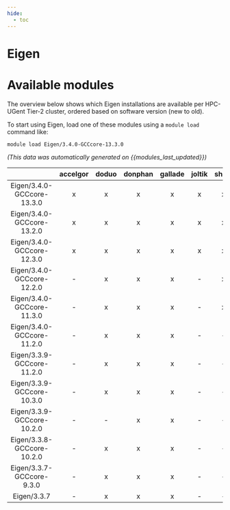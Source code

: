 ```yaml
---
hide:
  - toc
---
```


Eigen
=====

# Available modules


The overview below shows which Eigen installations are available per HPC-UGent Tier-2 cluster, ordered based on software version (new to old).

To start using Eigen, load one of these modules using a `module load` command like:

```shell
module load Eigen/3.4.0-GCCcore-13.3.0
```

*(This data was automatically generated on {{modules_last_updated}})*  

| |accelgor|doduo|donphan|gallade|joltik|shinx|skitty|
| :---: | :---: | :---: | :---: | :---: | :---: | :---: | :---: |
|Eigen/3.4.0-GCCcore-13.3.0|x|x|x|x|x|x|x|
|Eigen/3.4.0-GCCcore-13.2.0|x|x|x|x|x|x|x|
|Eigen/3.4.0-GCCcore-12.3.0|x|x|x|x|x|x|x|
|Eigen/3.4.0-GCCcore-12.2.0|-|x|x|x|-|x|-|
|Eigen/3.4.0-GCCcore-11.3.0|-|x|x|x|-|x|-|
|Eigen/3.4.0-GCCcore-11.2.0|-|x|x|x|-|-|-|
|Eigen/3.3.9-GCCcore-11.2.0|-|x|x|x|-|-|-|
|Eigen/3.3.9-GCCcore-10.3.0|-|x|x|x|-|-|-|
|Eigen/3.3.9-GCCcore-10.2.0|-|-|x|x|-|-|-|
|Eigen/3.3.8-GCCcore-10.2.0|-|x|x|x|-|-|-|
|Eigen/3.3.7-GCCcore-9.3.0|-|x|x|x|-|-|-|
|Eigen/3.3.7|-|x|x|x|-|-|-|
